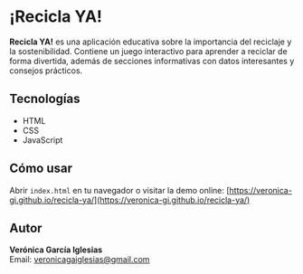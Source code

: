 # ¡Recicla YA!

**Recicla YA!** es una aplicación educativa sobre la importancia del reciclaje y la sostenibilidad. Contiene un juego interactivo para aprender a reciclar de forma divertida, además de secciones informativas con datos interesantes y consejos prácticos.

## Tecnologías
- HTML
- CSS
- JavaScript

## Cómo usar
Abrir `index.html` en tu navegador o visitar la demo online: [https://veronica-gi.github.io/recicla-ya/](https://veronica-gi.github.io/recicla-ya/)

## Autor
**Verónica García Iglesias**  
Email: veronicagaiglesias@gmail.com
